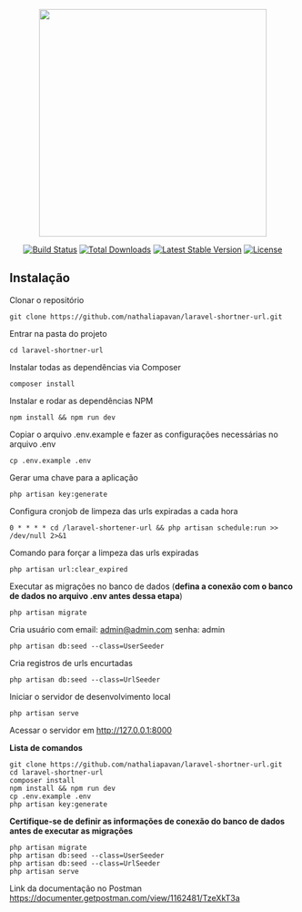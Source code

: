 <p align="center"><a href="https://laravel.com" target="_blank"><img src="https://raw.githubusercontent.com/laravel/art/master/logo-lockup/5%20SVG/2%20CMYK/1%20Full%20Color/laravel-logolockup-cmyk-red.svg" width="400"></a></p>

<p align="center">
<a href="https://travis-ci.org/laravel/framework"><img src="https://travis-ci.org/laravel/framework.svg" alt="Build Status"></a>
<a href="https://packagist.org/packages/laravel/framework"><img src="https://img.shields.io/packagist/dt/laravel/framework" alt="Total Downloads"></a>
<a href="https://packagist.org/packages/laravel/framework"><img src="https://img.shields.io/packagist/v/laravel/framework" alt="Latest Stable Version"></a>
<a href="https://packagist.org/packages/laravel/framework"><img src="https://img.shields.io/packagist/l/laravel/framework" alt="License"></a>
</p>

## Instalação

Clonar o repositório

    git clone https://github.com/nathaliapavan/laravel-shortner-url.git

Entrar na pasta do projeto

    cd laravel-shortner-url

Instalar todas as dependências via Composer

    composer install
    
Instalar e rodar as dependências NPM

    npm install && npm run dev

Copiar o arquivo .env.example e fazer as configurações necessárias no arquivo .env

    cp .env.example .env

Gerar uma chave para a aplicação

    php artisan key:generate
    
Configura cronjob de limpeza das urls expiradas a cada hora

    0 * * * * cd /laravel-shortener-url && php artisan schedule:run >> /dev/null 2>&1
    
Comando para forçar a limpeza das urls expiradas

    php artisan url:clear_expired

Executar as migrações no banco de dados (**defina a conexão com o banco de dados no arquivo .env antes dessa etapa**)

    php artisan migrate

Cria usuário com email: admin@admin.com senha: admin

    php artisan db:seed --class=UserSeeder
    
Cria registros de urls encurtadas 

    php artisan db:seed --class=UrlSeeder

Iniciar o servidor de desenvolvimento local

    php artisan serve

Acessar o servidor em http://127.0.0.1:8000

**Lista de comandos**

    git clone https://github.com/nathaliapavan/laravel-shortner-url.git
    cd laravel-shortner-url
    composer install
    npm install && npm run dev
    cp .env.example .env
    php artisan key:generate    
    
**Certifique-se de definir as informações de conexão do banco de dados antes de executar as migrações**

    php artisan migrate
    php artisan db:seed --class=UserSeeder
    php artisan db:seed --class=UrlSeeder
    php artisan serve

Link da documentação no Postman https://documenter.getpostman.com/view/1162481/TzeXkT3a 
